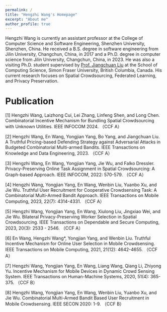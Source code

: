 ```yaml
---
permalink: /
title: "Hengzhi Wang's Homepage"
excerpt: "About me"
author_profile: true
---
```


Hengzhi Wang is currently an assistant professor at the College of Computer Science and Software Engineering, Shenzhen University, Shenzhen, China. He received a B.S. degree in software engineering from Jilin University, Changchun, China, in 2017 and a Ph.D. degree in computer science from Jilin University, Changchun, China, in 2023. He was also a visiting Ph.D. student supervised by [Prof. Jiangchuan Liu](https://www.cs.sfu.ca/~jcliu/) at the School of Computing Science, Simon Fraser University, British Columbia, Canada. His current research focuses on Spatial Crowdsourcing, Federated Learning, and Privacy Preservation.

Publication
======
[1] Hengzhi Wang, Laizhong Cui, Lei Zhang, Linfeng Shen, and Long Chen. Combinatorial Incentive Mechanism for Bundling Spatial Crowdsourcing with Unknown Utilities. IEEE INFOCOM 2024. （CCF A）

[2] Hengzhi Wang, En Wang, Yongjian Yang, Bo Yang, and Jiangchuan Liu. A Truthful Pricing-based Defending Strategy against Adversarial Attacks in Budgeted Combinatorial Multi-armed Bandits. IEEE Transactions on Knowledge and Data Engineering, 2023. （CCF A）

[3] Hengzhi Wang, En Wang, Yongjian Yang, Jie Wu, and Falko Dressler. Privacy-Preserving Online Task Assignment in Spatial Crowdsourcing: A Graph-based Approach. IEEE INFOCOM, 2022: 570-579. （CCF A）

[4] Hengzhi Wang, Yongjian Yang, En Wang, Wenbin Liu, Yuanbo Xu, and Jie Wu. Truthful User Recruitment for Cooperative Crowdsensing Task: A Combinatorial Multi-Armed Bandit Approach. IEEE Transactions on Mobile Computing, 2023, 22(7): 4314-4331. （CCF A）

[5] Hengzhi Wang, Yongjian Yang, En Wang, Xiulong Liu, Jingxiao Wei, and Jie Wu. Bilateral Privacy-Preserving Worker Selection in Spatial Crowdsourcing. IEEE Transactions on Dependable and Secure Computing, 2023, 20(3): 2533 - 2546. （CCF A）

[6] En Wang, Hengzhi Wang*, Yongjian Yang, and Wenbin Liu. Truthful Incentive Mechanism for Online User Selection in Mobile Crowdsensing. IEEE Transactions on Mobile Computing, 2021, 21(12): 4642-4655. （CCF A）

[7] Hengzhi Wang, Yongjian Yang, En Wang, Liang Wang, Qiang Li, Zhiyong Yu. Incentive Mechanism for Mobile Devices in Dynamic Crowd Sensing System. IEEE Transactions on Human-Machine Systems, 2020, 51(4): 365-375. （CCF B）

[8] Hengzhi Wang, Yongjian Yang, En Wang, Wenbin Liu, Yuanbo Xu, and Jie Wu. Combinatorial Multi-Armed Bandit Based User Recruitment in Mobile Crowdsensing. IEEE SECON 2020: 1-9. （CCF B）
